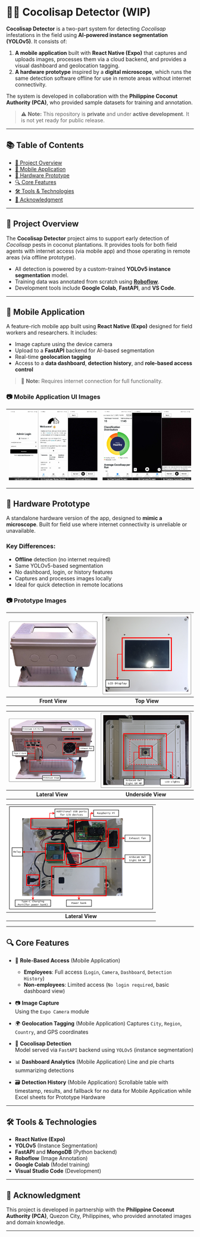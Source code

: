 # 📱🔬 Cocolisap Detector (WIP)

**Cocolisap Detector** is a two-part system for detecting *Cocolisap* infestations in the field using **AI-powered instance segmentation (YOLOv5)**. It consists of:

1. **A mobile application** built with **React Native (Expo)** that captures and uploads images, processes them via a cloud backend, and provides a visual dashboard and geolocation tagging.
2. **A hardware prototype** inspired by a **digital microscope**, which runs the same detection software offline for use in remote areas without internet connectivity.

The system is developed in collaboration with the **Philippine Coconut Authority (PCA)**, who provided sample datasets for training and annotation.

> ⚠️ **Note:** This repository is **private** and under **active development**. It is not yet ready for public release.

---

## 📚 Table of Contents

- [🧠 Project Overview](#-project-overview)
- [📱 Mobile Application](#-mobile-application)
- [🔧 Hardware Prototype](#-hardware-prototype)
- [🔍 Core Features](#-core-features)
- [🛠️ Tools & Technologies](#-tools--technologies)
- [🤝 Acknowledgment](#-acknowledgment)

---

## 🧠 Project Overview

The **Cocolisap Detector** project aims to support early detection of *Cocolisap* pests in coconut plantations. It provides tools for both field agents with internet access (via mobile app) and those operating in remote areas (via offline prototype).

- All detection is powered by a custom-trained **YOLOv5 instance segmentation** model.
- Training data was annotated from scratch using **[Roboflow](https://roboflow.com/)**.
- Development tools include **Google Colab**, **FastAPI**, and **VS Code**.

---

## 📱 Mobile Application

A feature-rich mobile app built using **React Native (Expo)** designed for field workers and researchers. It includes:

- Image capture using the device camera
- Upload to a **FastAPI** backend for AI-based segmentation
- Real-time **geolocation tagging**
- Access to a **data dashboard**, **detection history**, and **role-based access control**

> 🛜 **Note:** Requires internet connection for full functionality.

### 📷 Mobile Application UI Images
| ![Mobile View](Mobile_UI/Mobile_1.png) | ![Mobile View](Mobile_UI/Mobile_2.png) |
|:--:|:--:|
---

## 🔧 Hardware Prototype

A standalone hardware version of the app, designed to **mimic a microscope**. Built for field use where internet connectivity is unreliable or unavailable.

### Key Differences:
- **Offline** detection (no internet required)
- Same YOLOv5-based segmentation
- No dashboard, login, or history features
- Captures and processes images locally
- Ideal for quick detection in remote locations

### 📷 Prototype Images

| ![Front View](Prototype_Images/Front_Prototype.png) | ![Top View](Prototype_Images/Top_Prototype.png) |
|:--:|:--:|
| **Front View** | **Top View** |

| ![Lateral View](Prototype_Images/Lateral_Prototype.png) | ![Underside View](Prototype_Images/Underside_Prototype.png) |
|:--:|:--:|
| **Lateral View** | **Underside View** |

| ![Internal View](Prototype_Images/Internal_Prototype.png) |
|:--:|
| **Lateral View** |

---

## 🔍 Core Features

- 🔐 **Role-Based Access** (Mobile Application)
  - **Employees**: Full access (`Login`, `Camera`, `Dashboard`, `Detection History`)
  - **Non-employees**: Limited access (`No login required`, basic dashboard view)

- 📷 **Image Capture**  
  Using the `Expo Camera` module

- 🌍 **Geolocation Tagging** (Mobile Application)
  Captures `City`, `Region`, `Country`, and GPS coordinates

- 🧠 **Cocolisap Detection**  
  Model served via `FastAPI` backend using `YOLOv5` (instance segmentation)

- 📊 **Dashboard Analytics** (Mobile Application)
  Line and pie charts summarizing detections

- 🗃️ **Detection History** (Mobile Application)
  Scrollable table with timestamp, results, and fallback for no data for Mobile Application while Excel sheets for Prototype Hardware

---

## 🛠️ Tools & Technologies

- **React Native (Expo)**
- **YOLOv5** (Instance Segmentation)
- **FastAPI** and **MongoDB** (Python backend)
- **Roboflow** (Image Annotation)
- **Google Colab** (Model training)
- **Visual Studio Code** (Development)

---

## 🤝 Acknowledgment

This project is developed in partnership with the **Philippine Coconut Authority (PCA)**, Quezon City, Philippines, who provided annotated images and domain knowledge.

---
